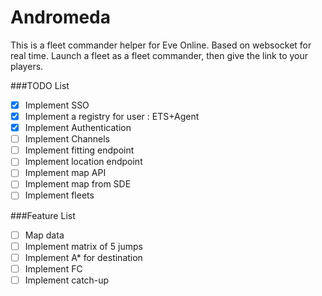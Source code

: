 # Andromeda

This is a fleet commander helper for Eve Online.
Based on websocket for real time.
Launch a fleet as a fleet commander, then give the link to your players.

###TODO List

- [x] Implement SSO
- [x] Implement a registry for user : ETS+Agent
- [x] Implement Authentication
- [ ] Implement Channels
- [ ] Implement fitting endpoint
- [ ] Implement location endpoint
- [ ] Implement map API
- [ ] Implement map from SDE
- [ ] Implement fleets

###Feature List

- [ ] Map data
- [ ] Implement matrix of 5 jumps
- [ ] Implement A* for destination
- [ ] Implement FC
- [ ] Implement catch-up
